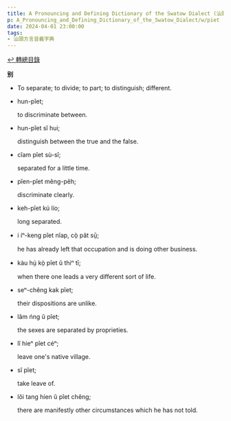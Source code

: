 ```yaml
---
title: A Pronouncing and Defining Dictionary of the Swatow Dialect (汕頭方言音義字典) / piet
p: A_Pronouncing_and_Defining_Dictionary_of_the_Swatow_Dialect/w/piet
date: 2024-04-01 23:00:00
tags: 
- 汕頭方言音義字典
---
```


[↩️ 轉總目錄](/A_Pronouncing_and_Defining_Dictionary_of_the_Swatow_Dialect)


**别**
- To separate; to divide; to part; to distinguish; different.

- hun-pîet;

  to discriminate between.

- hun-pîet sĭ hui;

  distinguish between the true and the false.

- cĭam pîet sù-sî;

  separated for a little time.

- pĭen-pîet mêng-pêh;

  discriminate clearly.

- keh-pîet kú lío;

  long separated.

- i íⁿ-keng pîet nîap, cò̤ pât sṳ̄;

  he has already left that occupation and is doing other business.

- kàu hṳ́ kò̤ pîet ŭ thiⁿ tī;

  when there one leads a very different sort of life.

- seⁿ-chêng kak pîet;

  their dispositions are unlike.

- lâm ńng ŭ pîet;

  the sexes are separated by proprieties.

- lî hieⁿ pîet céⁿ;

  leave one's native village.

- sî pîet;

  take leave of.

- lŏi tang híen ŭ pîet chêng;

  there are manifestly other circumstances which he has not told.